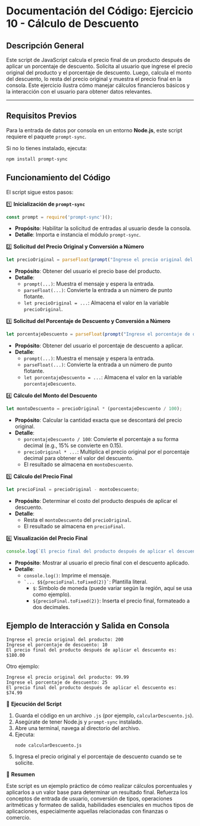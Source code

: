 # Documentación del Código: Ejercicio 10 - Cálculo de Descuento

## Descripción General

Este script de JavaScript calcula el precio final de un producto después de aplicar un porcentaje de descuento. Solicita al usuario que ingrese el precio original del producto y el porcentaje de descuento. Luego, calcula el monto del descuento, lo resta del precio original y muestra el precio final en la consola. Este ejercicio ilustra cómo manejar cálculos financieros básicos y la interacción con el usuario para obtener datos relevantes.

---

## Requisitos Previos

Para la entrada de datos por consola en un entorno **Node.js**, este script requiere el paquete `prompt-sync`.

Si no lo tienes instalado, ejecuta:

```bash
npm install prompt-sync
```

## Funcionamiento del Código

El script sigue estos pasos:

1️⃣ **Inicialización de `prompt-sync`**

```js
const prompt = require('prompt-sync')();
```

*   **Propósito**: Habilitar la solicitud de entradas al usuario desde la consola.
*   **Detalle**: Importa e instancia el módulo `prompt-sync`.

2️⃣ **Solicitud del Precio Original y Conversión a Número**

```js
let precioOriginal = parseFloat(prompt("Ingrese el precio original del producto: "));
```

*   **Propósito**: Obtener del usuario el precio base del producto.
*   **Detalle**:
    *   `prompt(...)`: Muestra el mensaje y espera la entrada.
    *   `parseFloat(...)`: Convierte la entrada a un número de punto flotante.
    *   `let precioOriginal = ...`: Almacena el valor en la variable `precioOriginal`.

3️⃣ **Solicitud del Porcentaje de Descuento y Conversión a Número**

```js
let porcentajeDescuento = parseFloat(prompt("Ingrese el porcentaje de descuento: "));
```

*   **Propósito**: Obtener del usuario el porcentaje de descuento a aplicar.
*   **Detalle**:
    *   `prompt(...)`: Muestra el mensaje y espera la entrada.
    *   `parseFloat(...)`: Convierte la entrada a un número de punto flotante.
    *   `let porcentajeDescuento = ...`: Almacena el valor en la variable `porcentajeDescuento`.

4️⃣ **Cálculo del Monto del Descuento**

```js
let montoDescuento = precioOriginal * (porcentajeDescuento / 100);
```

*   **Propósito**: Calcular la cantidad exacta que se descontará del precio original.
*   **Detalle**:
    *   `porcentajeDescuento / 100`: Convierte el porcentaje a su forma decimal (e.g., 15% se convierte en 0.15).
    *   `precioOriginal * ...`: Multiplica el precio original por el porcentaje decimal para obtener el valor del descuento.
    *   El resultado se almacena en `montoDescuento`.

5️⃣ **Cálculo del Precio Final**

```js
let precioFinal = precioOriginal - montoDescuento;
```

*   **Propósito**: Determinar el costo del producto después de aplicar el descuento.
*   **Detalle**:
    *   Resta el `montoDescuento` del `precioOriginal`.
    *   El resultado se almacena en `precioFinal`.

6️⃣ **Visualización del Precio Final**

```js
console.log(`El precio final del producto después de aplicar el descuento es: $${precioFinal.toFixed(2)}`);
```

*   **Propósito**: Mostrar al usuario el precio final con el descuento aplicado.
*   **Detalle**:
    *   `console.log()`: Imprime el mensaje.
    *   `` `... $${precioFinal.toFixed(2)}` ``: Plantilla literal.
        *   `$`: Símbolo de moneda (puede variar según la región, aquí se usa como ejemplo).
        *   `${precioFinal.toFixed(2)}`: Inserta el precio final, formateado a dos decimales.

## Ejemplo de Interacción y Salida en Consola

```
Ingrese el precio original del producto: 200
Ingrese el porcentaje de descuento: 10
El precio final del producto después de aplicar el descuento es: $180.00
```

Otro ejemplo:

```
Ingrese el precio original del producto: 99.99
Ingrese el porcentaje de descuento: 25
El precio final del producto después de aplicar el descuento es: $74.99
```

🚀 **Ejecución del Script**

1.  Guarda el código en un archivo `.js` (por ejemplo, `calcularDescuento.js`).
2.  Asegúrate de tener Node.js y `prompt-sync` instalado.
3.  Abre una terminal, navega al directorio del archivo.
4.  Ejecuta:
    ```bash
    node calcularDescuento.js
    ```
5.  Ingresa el precio original y el porcentaje de descuento cuando se te solicite.

🏁 **Resumen**

Este script es un ejemplo práctico de cómo realizar cálculos porcentuales y aplicarlos a un valor base para determinar un resultado final. Refuerza los conceptos de entrada de usuario, conversión de tipos, operaciones aritméticas y formateo de salida, habilidades esenciales en muchos tipos de aplicaciones, especialmente aquellas relacionadas con finanzas o comercio.